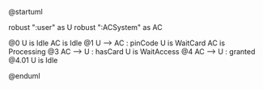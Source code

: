 @startuml


robust ":user" as U
robust ":ACSystem" as AC

@0
U is Idle
AC is Idle
@1
U --> AC : pinCode
U is WaitCard
AC is Processing
@3
AC --> U : hasCard
U is WaitAccess
@4
AC --> U : granted
@4.01
U is Idle

@enduml
